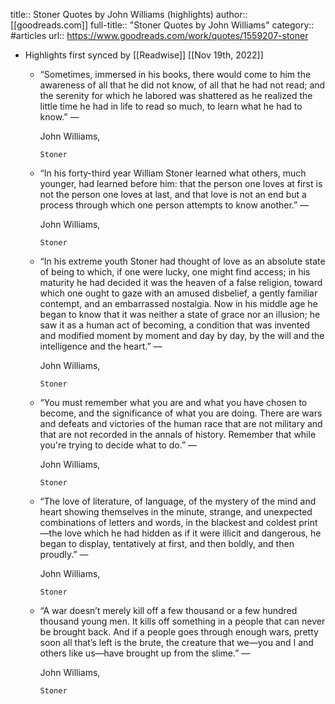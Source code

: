 title:: Stoner Quotes by John  Williams (highlights)
author:: [[goodreads.com]]
full-title:: "Stoner Quotes by John  Williams"
category:: #articles
url:: https://www.goodreads.com/work/quotes/1559207-stoner

- Highlights first synced by [[Readwise]] [[Nov 19th, 2022]]
	- “Sometimes, immersed in his books, there would come to him the awareness of all that he did not know, of all that he had not read; and the serenity for which he labored was shattered as he realized the little time he had in life to read so much, to learn what he had to know.”
	    ―
	  
	    John  Williams,
	  
	    
	      Stoner
	- “In his forty-third year William Stoner learned what others, much younger, had learned before him: that the person one loves at first is not the person one loves at last, and that love is not an end but a process through which one person attempts to know another.”
	    ―
	  
	    John  Williams,
	  
	    
	      Stoner
	- “In his extreme youth Stoner had thought of love as an absolute state of being to which, if one were lucky, one might find access; in his maturity he had decided it was the heaven of a false religion, toward which one ought to gaze with an amused disbelief, a gently familiar contempt, and an embarrassed nostalgia. Now in his middle age he began to know that it was neither a state of grace nor an illusion; he saw it as a human act of becoming, a condition that was invented and modified moment by moment and day by day, by the will and the intelligence and the heart.”
	    ―
	  
	    John  Williams,
	  
	    
	      Stoner
	- “You must remember what you are and what you have chosen to become, and the significance of what you are doing. There are wars and defeats and victories of the human race that are not military and that are not recorded in the annals of history. Remember that while you're trying to decide what to do.”
	    ―
	  
	    John  Williams,
	  
	    
	      Stoner
	- “The love of literature, of language, of the mystery of the mind and heart showing themselves in the minute, strange, and unexpected combinations of letters and words, in the blackest and coldest print—the love which he had hidden as if it were illicit and dangerous, he began to display, tentatively at first, and then boldly, and then proudly.”
	    ―
	  
	    John  Williams,
	  
	    
	      Stoner
	- “A war doesn’t merely kill off a few thousand or a few hundred thousand young men. It kills off something in a people that can never be brought back. And if a people goes through enough wars, pretty soon all that’s left is the brute, the creature that we—you and I and others like us—have brought up from the slime.”
	    ―
	  
	    John  Williams,
	  
	    
	      Stoner